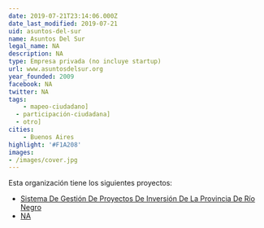 ```yaml
---
date: 2019-07-21T23:14:06.000Z
date_last_modified: 2019-07-21
uid: asuntos-del-sur
name: Asuntos Del Sur
legal_name: NA
description: NA
type: Empresa privada (no incluye startup)
url: www.asuntosdelsur.org
year_founded: 2009
facebook: NA
twitter: NA
tags:
    - mapeo-ciudadano]
  - participación-ciudadana]
  - otro]
cities: 
    - Buenos Aires
highlight: '#F1A208'
images:
- /images/cover.jpg
---
```


Esta organización tiene los siguientes proyectos:

- [Sistema De Gestión De Proyectos De Inversión De La Provincia De Río Negro](/i/sistema-de-gestion-de-proyectos-de-inversion-de-la-provincia-de-rio-negro.html)
- [NA](/i/sistema-de-gestion-de-proyectos-de-inversion-de-la-provincia-de-rio-negro.html)
